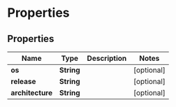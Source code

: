

# Properties


## Properties

Name | Type | Description | Notes
------------ | ------------- | ------------- | -------------
**os** | **String** |  |  [optional]
**release** | **String** |  |  [optional]
**architecture** | **String** |  |  [optional]




